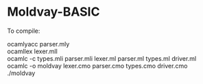 # Moldvay-BASIC

To compile:

ocamlyacc parser.mly<br />
ocamllex lexer.mll<br />
ocamlc -c types.mli parser.mli lexer.ml parser.ml types.ml driver.ml<br />
ocamlc -o moldvay lexer.cmo parser.cmo types.cmo driver.cmo<br />
./moldvay